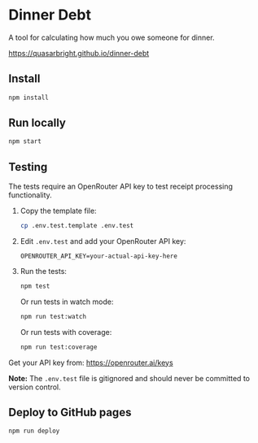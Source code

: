 # Dinner Debt

A tool for calculating how much you owe someone for dinner.

https://quasarbright.github.io/dinner-debt

## Install

```sh
npm install
```

## Run locally

```sh
npm start
```

## Testing

The tests require an OpenRouter API key to test receipt processing functionality.

1. Copy the template file:
   ```sh
   cp .env.test.template .env.test
   ```

2. Edit `.env.test` and add your OpenRouter API key:
   ```
   OPENROUTER_API_KEY=your-actual-api-key-here
   ```

3. Run the tests:
   ```sh
   npm test
   ```

   Or run tests in watch mode:
   ```sh
   npm run test:watch
   ```

   Or run tests with coverage:
   ```sh
   npm run test:coverage
   ```

Get your API key from: https://openrouter.ai/keys

**Note:** The `.env.test` file is gitignored and should never be committed to version control.

## Deploy to GitHub pages

```sh
npm run deploy
```